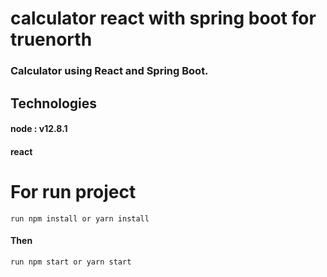 # calculator react with spring boot for truenorth

### Calculator using React and Spring Boot.
## Technologies 
#### node : v12.8.1
#### react

 
# For run project

 
`run npm install or yarn install`

  

#### Then

 

`run npm start or yarn start` 